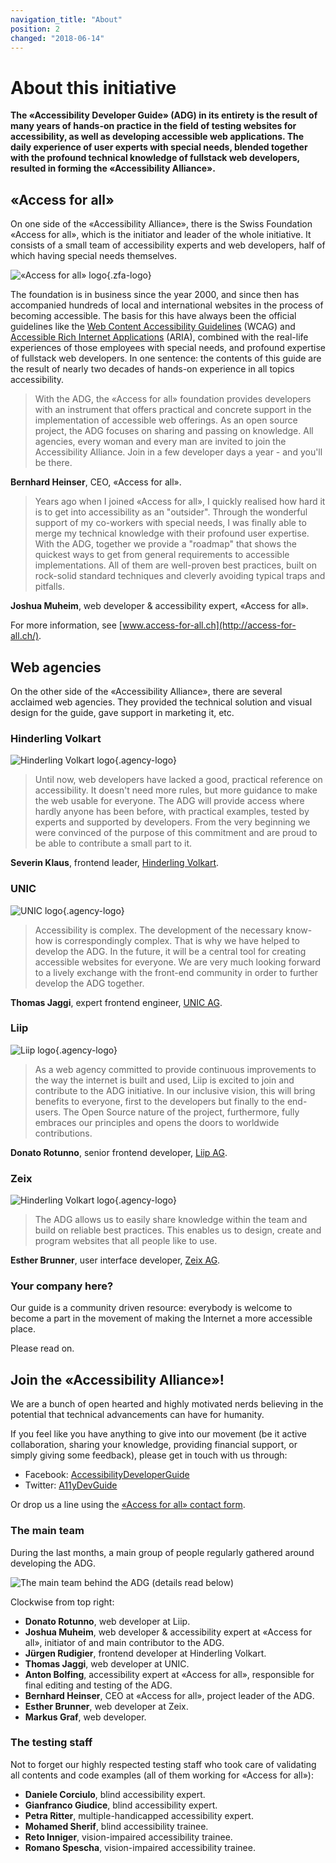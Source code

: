 ```yaml
---
navigation_title: "About"
position: 2
changed: "2018-06-14"
---
```


# About this initiative

**The «Accessibility Developer Guide» (ADG) in its entirety is the result of many years of hands-on practice in the field of testing websites for accessibility, as well as developing accessible web applications. The daily experience of user experts with special needs, blended together with the profound technical knowledge of fullstack web developers, resulted in forming the «Accessibility Alliance».**

## «Access for all»

On one side of the «Accessibility Alliance», there is the Swiss Foundation «Access for all», which is the initiator and leader of the whole initiative. It consists of a small team of accessibility experts and web developers, half of which having special needs themselves.

![«Access for all» logo](_media/zfa.png){.zfa-logo}

The foundation is in business since the year 2000, and since then has accompanied hundreds of local and international websites in the process of becoming accessible. The basis for this have always been the official guidelines like the [Web Content Accessibility Guidelines](https://www.w3.org/WAI/standards-guidelines/wcag/) (WCAG) and [Accessible Rich Internet Applications](https://www.w3.org/TR/html-aria/) (ARIA), combined with the real-life experiences of those employees with special needs, and profound expertise of fullstack web developers. In one sentence: the contents of this guide are the result of nearly two decades of hands-on experience in all topics accessibility.

> With the ADG, the «Access for all» foundation provides developers with an instrument that offers practical and concrete support in the implementation of accessible web offerings. As an open source project, the ADG focuses on sharing and passing on knowledge. All agencies, every woman and every man are invited to join the Accessibility Alliance. Join in a few developer days a year - and you'll be there.

**Bernhard Heinser**, CEO, «Access for all».

> Years ago when I joined «Access for all», I quickly realised how hard it is to get into accessibility as an "outsider". Through the wonderful support of my co-workers with special needs, I was finally able to merge my technical knowledge with their profound user expertise. With the ADG, together we provide a "roadmap" that shows the quickest ways to get from general requirements to accessible implementations. All of them are well-proven best practices, built on rock-solid standard techniques and cleverly avoiding typical traps and pitfalls.

**Joshua Muheim**, web developer & accessibility expert, «Access for all».

For more information, see [www.access-for-all.ch](http://access-for-all.ch/).

## Web agencies

On the other side of the «Accessibility Alliance», there are several acclaimed web agencies. They provided the technical solution and visual design for the guide, gave support in marketing it, etc.

### Hinderling Volkart

![Hinderling Volkart logo](_media/hv.png){.agency-logo}

> Until now, web developers have lacked a good, practical reference on accessibility. It doesn't need more rules, but more guidance to make the web usable for everyone. The ADG will provide access where hardly anyone has been before, with practical examples, tested by experts and supported by developers. From the very beginning we were convinced of the purpose of this commitment and are proud to be able to contribute a small part to it.

**Severin Klaus**, frontend leader, [Hinderling Volkart](https://www.hinderlingvolkart.com/).

### UNIC

![UNIC logo](_media/unic.png){.agency-logo}

> Accessibility is complex. The development of the necessary know-how is correspondingly complex. That is why we have helped to develop the ADG. In the future, it will be a central tool for creating accessible websites for everyone. We are very much looking forward to a lively exchange with the front-end community in order to further develop the ADG together.

**Thomas Jaggi**, expert frontend engineer, [UNIC AG](https://www.unic.com/).

### Liip

![Liip logo](_media/liip.png){.agency-logo}

> As a web agency committed to provide continuous improvements to the way the internet is built and used, Liip is excited to join and contribute to the ADG initiative. In our inclusive vision, this will bring benefits to everyone, first to the developers but finally to the end-users. The Open Source nature of the project, furthermore, fully embraces our principles and opens the doors to worldwide contributions.

**Donato Rotunno**, senior frontend developer, [Liip AG](https://www.liip.ch/en).

### Zeix

![Hinderling Volkart logo](_media/zeix.png){.agency-logo}

> The ADG allows us to easily share knowledge within the team and build on reliable best practices. This enables us to design, create and program websites that all people like to use.

**Esther Brunner**, user interface developer, [Zeix AG](https://zeix.com/).

### Your company here?

Our guide is a community driven resource: everybody is welcome to become a part in the movement of making the Internet a more accessible place.

Please read on.

## Join the «Accessibility Alliance»!

We are a bunch of open hearted and highly motivated nerds believing in the potential that technical advancements can have for humanity.

If you feel like you have anything to give into our movement (be it active collaboration, sharing your knowledge, providing financial support, or simply giving some feedback), please get in touch with us through:

- Facebook: [AccessibilityDeveloperGuide](https://www.facebook.com/AccessibilityDeveloperGuide)
- Twitter: [A11yDevGuide](https://twitter.com/A11yDevGuide)

Or drop us a line using the [«Access for all» contact form](http://access-for-all.ch/en/contact.html).

### The main team

During the last months, a main group of people regularly gathered around developing the ADG.

![The main team behind the ADG (details read below)](_media/adg-team.jpg)

Clockwise from top right:

- **Donato Rotunno**, web developer at Liip.
- **Joshua Muheim**, web developer & accessibility expert at «Access for all», initiator of and main contributor to the ADG.
- **Jürgen Rudigier**, frontend developer at Hinderling Volkart.
- **Thomas Jaggi**, web developer at UNIC.
- **Anton Bolfing**, accessibility expert at «Access for all», responsible for final editing and testing of the ADG.
- **Bernhard Heinser**, CEO at «Access for all», project leader of the ADG.
- **Esther Brunner**, web developer at Zeix.
- **Markus Graf**, web developer.

### The testing staff

Not to forget our highly respected testing staff who took care of validating all contents and code examples (all of them working for «Access for all»):

- **Daniele Corciulo**, blind accessibility expert.
- **Gianfranco Giudice**, blind accessibility expert.
- **Petra Ritter**, multiple-handicapped accessibility expert.
- **Mohamed Sherif**, blind accessibility trainee.
- **Reto Inniger**, vision-impaired accessibility trainee.
- **Romano Spescha**, vision-impaired accessibility trainee.

